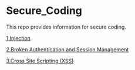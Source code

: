 # Secure_Coding
This repo provides information for secure coding.

[1.Injection](https://github.com/Git-K3rnel/Secure_Coding/tree/main/Injection)

[2.Broken Authentication and Session Management](https://github.com/Git-K3rnel/Secure_Coding/tree/main/Broken_Authentication_and_Session_Management)

[3.Cross Site Scripting (XSS)](https://github.com/Git-K3rnel/Secure_Coding/tree/main/Cross_Site_Scripting_(XSS))
